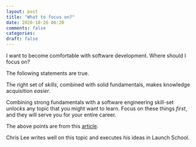 ```yaml
---
layout: post
title: "What to focus on?"
date: 2020-10-26 06:20
comments: false
categories:
draft: false
---
```


I want to become comfortable with software development. Where should I focus on?

The following statements are true.

The right set of _skills_, combined with solid fundamentals, makes knowledge acquisition _easier_.

Combining strong fundamentals with a software engineering skill-set _unlocks_ any topic that you might want to learn. Focus on these things _first_, and they will serve you for your entire career.

The above points are from this [article](https://medium.com/launch-school/what-people-misunderstand-about-launch-school-837f6d089048).

Chris Lee writes well on this topic and executes his ideas in Launch School.
